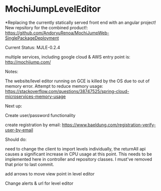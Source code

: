 # MochiJumpLevelEditor

*Replacing the currently statically served front end with an angular project! New repsitory for the combined product!: https://github.com/AndoryuRenoa/MochiJumpWeb-SinglePackageDeployment

Current Status: MJLE-0.2.4

multiple services, including google cloud & AWS entry point is: http://mochijump.com/

Notes:

The website/level editor running on GCE is killed by the OS due to out of memory error. Attempt to reduce memory usage:
https://stackoverflow.com/questions/38747525/spring-cloud-microservices-memory-usage


Next up:

Create user/password functionality

create registration by email: https://www.baeldung.com/registration-verify-user-by-email

Should do:

need to change the client to import levels individually, the returnAll api causes a significant increase in CPU usage at this point. This needs to be implemented here in controller and repository classes. I must've removed that prior to last commit.

add arrows to move view point in level editor

Change alerts & url for level editor
